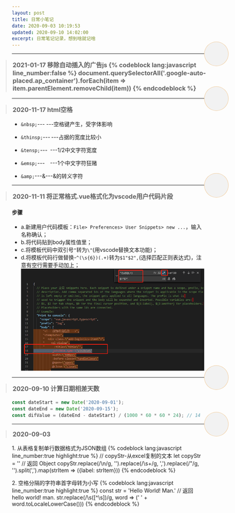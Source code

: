 ```yaml
---
layout: post
title: 日常小笔记
date: 2020-09-03 10:19:53
updated: 2020-09-10 14:02:00
excerpt: 日常笔记记录，想到啥就记啥
---
```


<style>
blockquote {
   margin: 0 -1rem;
   font-size: 1rem;
   font-weight: bold;
   /* background: linear-gradient(to left, #f2f2f2, transparent); */
   position: relative;
   border-radius: 0px;
}

blockquote::after {
   content: '';
   position: absolute;
   width: 4rem;
   height: 4rem;
   border-radius: 2rem;
   box-shadow: inset 0 0 0px 1px #f3cfa2;
   right: -3rem;
   top: -3rem;
   background: #f2f2f2;
}
</style>

***
> 2021-01-17
> 移除自动插入的广告js
{% codeblock lang:javascript line_number:false %}
document.querySelectorAll('.google-auto-placed.ap_container').forEach(item => item.parentElement.removeChild(item))
{% endcodeblock %}

***
> 2020-11-17
> html空格
* `&nbsp;`---&nbsp;---空格键产生，受字体影响
* `&thinsp;`---&thinsp;---占据的宽度比较小
* `&tensp;`---&ensp;---1/2中文字符宽度
* `&emsp;`---&emsp;---1个中文字符狂赌

* `&amp;`---&amp;---&的转义字符

***
> 2020-11-11
> 将正常格式.vue格式化为vscode用户代码片段
#### 步骤
* a.新建用户代码模板：`File> Preferences> User Snippets> new ...`，输入名称确认；
* b.将代码贴到body属性值里；
* c.将模板代码中双引号`"`转为`\"`(用vscode替换文本功能)；
* d.将模板代码行做替换-`^(\s{6})(.+)`转为`$1"$2",`(选择匹配正则表达式)，注意有空行需要手动加上；
![vscode快速生产用户代码](/images/vscode快速生产用户代码.png "vscode快速生产用户代码")
***
> 2020-09-10
> 计算日期相差天数
```javascript
const dateStart = new Date('2020-09-01');
const dateEnd = new Date('2020-09-15');
const difValue = (dateEnd - dateStart) / (1000 * 60 * 60 * 24); // 14
```

***
> 2020-09-03

1\. 从表格复制单行数据格式为JSON数组
{% codeblock  lang:javascript line_number:true highlight:true %}
   // copyStr-从excel复制的文本
   let copyStr = ''
   // 返回 Object
   copyStr.replace(/\n/g, '').replace(/\s+/g, ',').replace(/\"/g, '').split(',').map(strItem => ({label: strItem}))
{% endcodeblock %}

2\. 空格分隔的字符串首字母转为小写
{% codeblock  lang:javascript line_number:true highlight:true %}
   const str = 'Hello World! Man.'
   // 返回 hello world! man.
   str.replace(/\s([^\s])/g, word => (' ' + word.toLocaleLowerCase()))
{% endcodeblock %}

